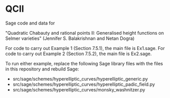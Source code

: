 # QCII

Sage code and data for 

"Quadratic Chabauty and rational points II: Generalised height functions onSelmer varieties" (Jennifer S. Balakrishnan and Netan Dogra)

For code to carry out Example 1 (Section 7.5.1), the main file is Ex1.sage. 
For code to carry out Example 2 (Section 7.5.2), the main file is Ex2.sage.

To run either example, replace the following Sage library files with the files in this repository and rebuild Sage:
 * src/sage/schemes/hyperelliptic_curves/hyperelliptic_generic.py
 * src/sage/schemes/hyperelliptic_curves/hyperelliptic_padic_field.py
 * src/sage/schemes/hyperelliptic_curves/monsky_washnitzer.py
